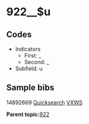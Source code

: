 # 922\_\_$u

## Codes

-   Indicators
    -   First: \_
    -   Second: \_
-   Subfield: u

## Sample bibs

14892669 [Quicksearch](https://search.library.yale.edu/catalog/14892669) [VXWS](http://prodorbis.library.yale.edu:7014/vxws/GetHoldingsService?bibId=14892669)

**Parent topic:**[922](../../tags/922/922.md)

